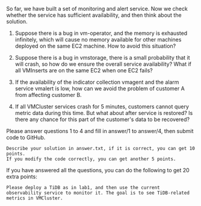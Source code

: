 So far, we have built a set of monitoring and alert service.
Now we check whether the service has sufficient availability, and then think about the solution.

1. Suppose there is a bug in vm-operator, and the memory is exhausted infinitely, which will cause no memory available for other machines deployed on the same EC2 machine. How to avoid this situation?

2. Suppose there is a bug in vmstorage, there is a small probability that it will crash, so how do we ensure the overall service availability? What if all VMInserts are on the same EC2 when one EC2 fails?

3. If the availability of the indicator collection vmagent and the alarm service vmalert is low, how can we avoid the problem of customer A from affecting customer B.

4. If all VMCluster services crash for 5 minutes, customers cannot query metric data during this time. But what about after service is restored? Is there any chance for this part of the customer's data to be recovered?

Please answer questions 1 to 4 and fill in answer/1 to answer/4, then submit code to GitHub.
    
    Describe your solution in answer.txt, if it is correct, you can get 10 points.
    If you modify the code correctly, you can get another 5 points.

If you have answered all the questions, you can do the following to get 20 extra points:

    Please deploy a TiDB as in lab1, and then use the current observability service to monitor it. The goal is to see TiDB-related metrics in VMCluster.
